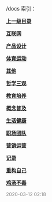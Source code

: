 /docs 索引：


**[上一级目录](/index.md)**

**[互联网](/docs/互联网/index.md)**

**[产品设计](/docs/产品设计/index.md)**

**[体育运动](/docs/体育运动/index.md)**

**[其他](/docs/其他/index.md)**

**[哲学三观](/docs/哲学三观/index.md)**

**[教育培养](/docs/教育培养/index.md)**

**[概念普及](/docs/概念普及/index.md)**

**[生活健康](/docs/生活健康/index.md)**

**[职场团队](/docs/职场团队/index.md)**

**[营销运营](/docs/营销运营/index.md)**

**[记录](/docs/记录/index.md)**

**[重构自己](/docs/重构自己/index.md)**

**[鸡汤不毒](/docs/鸡汤不毒/index.md)**


<font size=2 color='grey'> 2020-03-12 02:18 </font>
